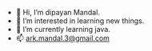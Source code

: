 - 👋 Hi, I’m dipayan Mandal.
- 👀 I’m interested in learning new things.
- 🌱 I’m currently learning java.
- 📫 ark.mandal.3@gmail.com

<!---
soloxdipayan/soloxdipayan is a ✨ special ✨ repository because its `README.md` (this file) appears on your GitHub profile.
You can click the Preview link to take a look at your changes.
--->
